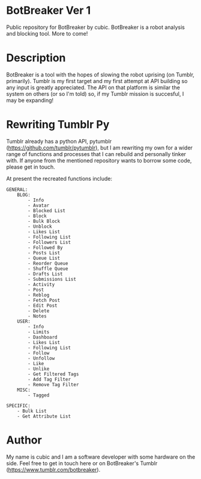 # BotBreaker Ver 1
Public repository for BotBreaker by cubic. BotBreaker is a robot analysis and blocking tool. More to come!

# Description
BotBreaker is a tool with the hopes of slowing the robot uprising (on Tumblr, primarily). Tumblr is my first target and my first attempt at API building so any input is greatly appreciated. The API on that platform is similar the system on others (or so I'm told) so, if my Tumblr mission is succesful, I may be expanding!

# Rewriting Tumblr Py
Tumblr already has a python API, pytumblr (https://github.com/tumblr/pytumblr), but I am rewriting my own for a wider range of functions and processes that I can rebuild and personally tinker with. If anyone from the mentioned repository wants to borrow some code, please get in touch.

At present the recreated functions include:

    GENERAL:
        BLOG:
            - Info
            - Avatar
            - Blocked List
            - Block
            - Bulk Block
            - Unblock
            - Likes List
            - Following List
            - Followers List
            - Followed By
            - Posts List
            - Queue List
            - Reorder Queue
            - Shuffle Queue
            - Drafts List
            - Submissions List
            - Activity
            - Post
            - Reblog
            - Fetch Post
            - Edit Post
            - Delete
            - Notes
        USER:
            - Info
            - Limits
            - Dashboard
            - Likes List
            - Following List
            - Follow
            - Unfollow
            - Like
            - Unlike
            - Get Filtered Tags
            - Add Tag Filter
            - Remove Tag Filter
        MISC:
            - Tagged

    SPECIFIC:
        - Bulk List
        - Get Attribute List

# Author
My name is cubic and I am a software developer with some hardware on the side. Feel free to get in touch here or on BotBreaker's Tumblr (https://www.tumblr.com/botbreaker).
